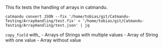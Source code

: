 This fix tests the handling of arrays in catmandu.

`catmandu convert JSON --fix '/home/tobias/git/Catmandu-Testing/ArrayHandling/test.fix' < '/home/tobias/git/Catmandu-Testing/ArrayHandling/test.json' | jq`

`copy_field` with_
	- Arrays of Strings with multiple values
	- Array of String with one value
	- Array without value
